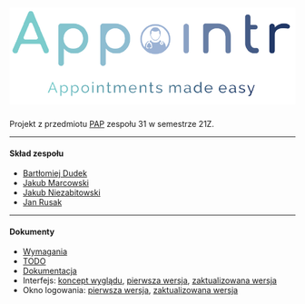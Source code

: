 # ![Appointr](images/appointr_full_logo.png?raw=true)

Projekt z przedmiotu [PAP](https://studia.elka.pw.edu.pl/f-pl/21Z/103A-INxxx-ISP-PAP/priv/ "Programowanie Aplikacyjne") zespołu 31 w semestrze 21Z.

---

#### Skład zespołu

- [Bartłomiej Dudek](https://gitlab-stud.elka.pw.edu.pl/bdudek "Bartłomiej Dudek")
- [Jakub Marcowski](https://gitlab-stud.elka.pw.edu.pl/jmarcows "Jakub Marcowski")
- [Jakub Niezabitowski](https://gitlab-stud.elka.pw.edu.pl/jniezabi "Jakub Niezabitowski")
- [Jan Rusak](https://gitlab-stud.elka.pw.edu.pl/jrusak "Jan Rusak")

---

#### Dokumenty

- [Wymagania](docs/wymagania.md "docs/wymagania.md")
- [TODO](docs/todo.md "docs/todo.md")
- [Dokumentacja](Appointr_dokumentacja.pdf "Appointr_dokumentacja.pdf")
- Interfejs: [koncept wyglądu](docs/GUI_concept.png "docs/GUI_concept.png"), [pierwsza wersja](docs/hello-view_fxml.png "docs/hello-view_fxml.png"), [zaktualizowana wersja](docs/doctorView_fxml.png "docs/doctorView_fxml.png")
- Okno logowania: [pierwsza wersja](docs/LoggingScreen_fxml_1.png "docs/LoggingScreen_fxml_1.png"), [zaktualizowana wersja](docs/LoggingScreen_fxml_2.png "docs/LoggingScreen_fxml_2.png")
